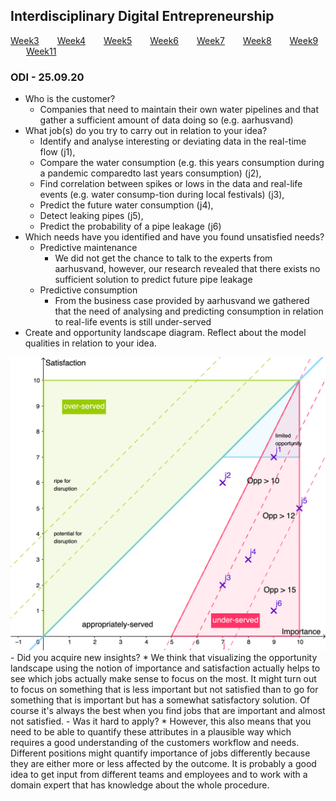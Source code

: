## Interdisciplinary Digital Entrepreneurship

[Week3](../README.md) &ensp;&ensp;&ensp; [Week4](./week4.md) &ensp;&ensp;&ensp; [Week5](./week5.md) &ensp;&ensp;&ensp; [Week6](./week6.md)
&ensp;&ensp;&ensp; [Week7](./week7.md) &ensp;&ensp;&ensp; [Week8](./week8.md) &ensp;&ensp;&ensp; [Week9](./week9.md) &ensp;&ensp;&ensp; [Week11](./week11.md)

### ODI - 25.09.20

- Who is the customer? 
  * Companies that need to maintain their own water pipelines and that gather a sufficient amount of data doing so (e.g. aarhusvand)
- What job(s) do you try to carry out in relation to your idea?
  * Identify and analyse interesting or deviating data in the real-time flow (j1),
  * Compare the water consumption (e.g.  this years consumption during a pandemic comparedto last years consumption) (j2),
  * Find correlation between spikes or lows in the data and real-life events (e.g.  water consump-tion during local festivals) (j3),
  * Predict the future water consumption (j4),
  * Detect leaking pipes (j5),
  * Predict the probability of a pipe leakage (j6)
- Which needs have you identified and have you found unsatisfied needs? 
  * Predictive maintenance 
    - We did not get the chance to talk to the experts from aarhusvand, however, our research revealed that there exists no sufficient solution to predict future pipe leakage 
  * Predictive consumption 
    - From the business case provided by aarhusvand we gathered that the need of analysing and predicting consumption in relation to real-life events is still under-served
- Create and opportunity landscape diagram. Reflect about the model qualities in relation to your idea. 
<img src="../images/odi/opportunity_landscape.png">
- Did you acquire new insights? 
  * We think that visualizing the opportunity landscape using the notion of importance and satisfaction actually helps to see which jobs actually make sense to focus on the most. It might turn out to focus on something that is less important but not satisfied than to go for something that is important but has a somewhat satisfactory solution. Of course it's always the best when you find jobs that are important and almost not satisfied. 
- Was it hard to apply? 
  * However, this also means that you need to be able to quantify these attributes in a plausible way which requires a good understanding of the customers workflow and needs. Different positions might quantify importance of jobs differently because they are either more or less affected by the outcome. It is probably a good idea to get input from different teams and employees and to work with a domain expert that has knowledge about the whole procedure. 
